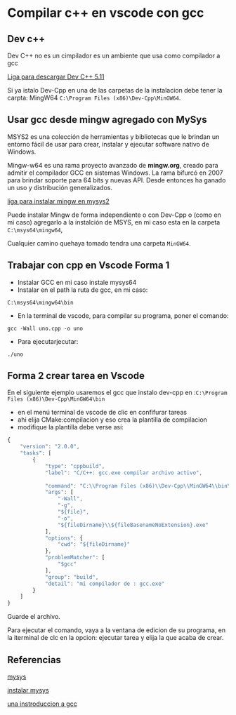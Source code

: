 # Compilar c++ en vscode con gcc

## Dev c++
Dev C++ no es un cimpilador es un ambiente que usa como  compilador a gcc

[Liga para descargar Dev C++ 5.11](https://sourceforge.net/projects/orwelldevcpp/)

Si ya istalo Dev-Cpp en una de las carpetas de la instalacion debe tener la carpta: MingW64 `C:\Program Files (x86)\Dev-Cpp\MinGW64`.

## Usar gcc desde mingw agregado con MySys

MSYS2 es una colección de herramientas y bibliotecas que le brindan un entorno fácil de usar para crear, instalar y ejecutar software nativo de Windows.


Mingw-w64 es una rama proyecto avanzado de **mingw.org**, creado para admitir el compilador GCC en sistemas Windows. La rama bifurcó en 2007 para brindar soporte para 64 bits y nuevas API. Desde entonces ha ganado un uso y distribución generalizados.

[liga para instalar mingw en mysys2](https://parzibyte.me/blog/2021/08/23/instalar-gcc-msys2-compilador-c-cpp/)

Puede instalar Mingw de forma independiente o con Dev-Cpp o (como en mi caso) agregarlo a la instalción de MSYS, en mi caso esta en la carpeta `C:\msys64\mingw64`,  

Cualquier camino quehaya tomado tendra una carpeta `MinGW64`.

## Trabajar con cpp en Vscode Forma 1
* Instalar GCC en mi caso instale mysys64
* Instalar en el path la ruta de gcc, en mi caso:

`C:\msys64\mingw64\bin`

* En la terminal de vscode, para compilar su  programa, poner el comando:

`gcc -Wall uno.cpp -o uno`

* Para ejecutarjecutar:

`./uno`

## Forma 2 crear tarea en Vscode

En el siguiente ejemplo usaremos el gcc que instalo dev-cpp en :`C:\Program Files (x86)\Dev-Cpp\MinGW64\bin`
* en el menú terminal de vscode de clic en confifurar tareas
* ahi elija CMake:compilacion y eso crea la plantilla de compilacion
* modifique la plantilla debe verse así:

```js
{
	"version": "2.0.0",
	"tasks": [
		{
			"type": "cppbuild",
			"label": "C/C++: gcc.exe compilar archivo activo",
		
			"command": "C:\\Program Files (x86)\\Dev-Cpp\\MinGW64\\bin\\gcc.exe",
			"args": [
				"-Wall",
				"-g",
				"${file}",
				"-o",
				"${fileDirname}\\${fileBasenameNoExtension}.exe"
			],
			"options": {
				"cwd": "${fileDirname}"
			},
			"problemMatcher": [
				"$gcc"
			],
			"group": "build",
			"detail": "mi compilador de : gcc.exe"
		}
	]
}
```
Guarde el archivo.

Para ejecutar el comando, vaya a la ventana de edicion de su programa, en la iterminal de clc en la opcion: ejecutar tarea y elija la que acaba de crear.



## Referencias
[mysys](https://www.msys2.org/)

[instalar mysys](https://parzibyte.me/blog/2021/08/23/instalar-gcc-msys2-compilador-c-cpp/)

[una instroduccion a gcc](https://www.davidam.com/docu/gccintro.es.html)